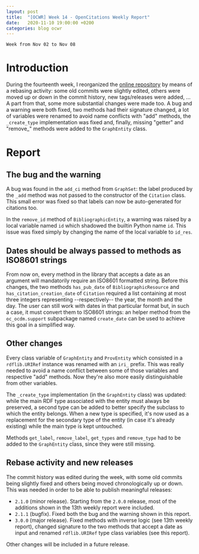 ```yaml
---
layout: post
title:  "[OCWR] Week 14 - OpenCitations Weekly Report"
date:   2020-11-10 19:00:00 +0200
categories: blog ocwr
---
```

`Week from Nov 02 to Nov 08`

# Introduction
During the fourteenth week, I reorganized the [online repository][oc_ocdm_github] by means of a rebasing activity: some old commits
were slightly edited, others were moved up or down in the commit history, new tags/releases were added, ... A part from that, some
more substantial changes were made too. A bug and a warning were both fixed, two methods had their signature changed, a lot of variables were renamed to avoid name conflicts with "add" methods, the `_create_type` implementation was fixed and, finally, missing "getter" and "remove_" methods were added to the `GraphEntity` class.

# Report

## The bug and the warning
A bug was found in the `add_ci` method from `GraphSet`: the label produced by the `_add` method was not passed to the constructor of
the `Citation` class. This small error was fixed so that labels can now be auto-generated for citations too.

In the `remove_id` method of `BibliographicEntity`, a warning was raised by a local variable named `id` which shadowed the builtin
Python name `id`. This issue was fixed simply by changing the name of the local variable to `id_res`.

## Dates should be always passed to methods as ISO8601 strings
From now on, every method in the library that accepts a date as an argument will mandatorily require an ISO8601 formatted string. Before
this changes, the two methods `has_pub_date` of `BibliographicResource` and `has_citation_creation_date` of `Citation` required a list 
containing at most three integers representing --respectively-- the year, the month and the day. The user can still work with dates in 
that particular format but, in such a case, it must convert them to ISO8601 strings: an helper method from the `oc_ocdm.support` 
subpackage named `create_date` can be used to achieve this goal in a simplified way.

## Other changes
Every class variable of `GraphEntity` and `ProvEntity` which consisted in a `rdflib.URIRef` instance was renamed with an `iri_` prefix. 
This was really needed to avoid a name conflict between some of those variables and respective "add" methods. Now they're also more 
easily distinguishable from other variables.

The `_create_type` implementation (in the `GraphEntity` class) was updated: while the main RDF type associated with the entity must 
always be preserved, a second type can be added to better specify the subclass to which the entity belongs. When a new type is specified,
it's now used as a replacement for the secondary type of the entity (in case it's already existing) while the main type is kept 
untouched.

Methods `get_label`, `remove_label`, `get_types` and `remove_type` had to be added to the `GraphEntity` class, since they were still 
missing.

## Rebase activity and new releases
The commit history was edited during the week, with some old commits being slightly fixed and others being moved chronologically up or 
down. This was needed in order to be able to publish meaningful releases:
  * `2.1.0` (minor release). Starting from the `2.0.0` release, most of the additions shown in the 13th weekly report were included.
  * `2.1.1` (bugfix). Fixed both the bug and the warning shown in this report.
  * `3.0.0` (major release). Fixed methods with inverse logic (see 13th weekly report), changed signature to the two methods that accept 
  a date as input and renamed `rdflib.URIRef` type class variables (see this report).

Other changes will be included in a future release.

[oc_ocdm_github]:      https://github.com/iosonopersia/oc_ocdm

